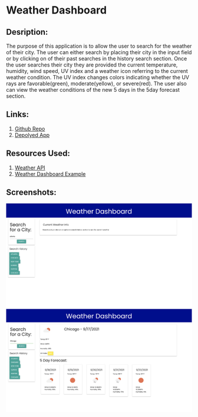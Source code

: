 # Weather Dashboard
## Desription:
The purpose of this application is to allow the user to search for the weather of their city. 
The user can either search by placing their city in the input field or by clicking on of their past searches in the history search section. 
Once the user searches their city they are provided the current temperature, humidity, wind speed, UV index and a weather icon referring to the current weather condition. 
The UV index changes colors indicating whether the UV rays are favorable(green), moderate(yellow), or severe(red). 
The user also can view the weather conditions of the new 5 days in the 5day forecast section. 

## Links:
1. [Github Repo](https://github.com/sydneyw-cyber/06-weatherDashboard.git)
2. [Depolyed App](https://sydneyw-cyber.github.io/06-weatherDashboard/)

## Resources Used:
1. [Weather API](https://openweathermap.org/)
2. [Weather Dashboard Example ](https://youtu.be/KqZGuzrY9D4)

## Screenshots:
![When the page initailly load](./Assets/pageload.png)
![The final results after pressing one of the search options](./Assets/finalpage.png)
